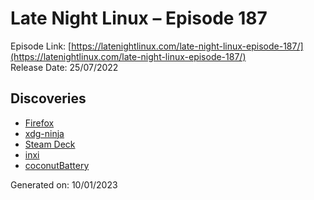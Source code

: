 # Late Night Linux – Episode 187
Episode Link: [https://latenightlinux.com/late-night-linux-episode-187/](https://latenightlinux.com/late-night-linux-episode-187/)  
Release Date: 25/07/2022
## Discoveries
* [Firefox](https://firefox.com)
* [xdg-ninja](https://github.com/b3nj5m1n/xdg-ninja)
* [Steam Deck](https://store.steampowered.com/steamdeck)
* [inxi](https://github.com/smxi/inxi)
* [coconutBattery](https://www.coconut-flavour.com/coconutbattery/)

Generated on: 10/01/2023